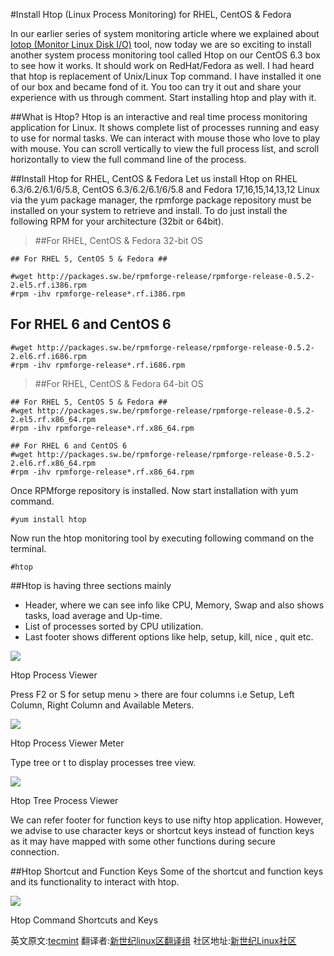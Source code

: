 #Install Htop (Linux Process Monitoring) for RHEL, CentOS & Fedora

In our earlier series of system monitoring article where we explained about [Iotop (Monitor Linux Disk I/O)](http://www.tecmint.com/install-iotop-monitor-linux-disk-io-in-rhel-centos-and-fedora/) tool, now today we are so exciting to install another system process monitoring tool called Htop on our CentOS 6.3 box to see how it works. It should work on RedHat/Fedora as well. I had heard that htop is replacement of Unix/Linux Top command. I have installed it one of our box and became fond of it. You too can try it out and share your experience with us through comment.  Start installing htop and play with it.

##What is Htop?
Htop is an interactive and real time process monitoring application for Linux. It shows complete list of processes running and easy to use for normal tasks. We can interact with mouse those who love to play with mouse. You can scroll vertically to view the full process list, and scroll horizontally to view the full command line of the process.

##Install Htop for RHEL, CentOS & Fedora
Let us install Htop on RHEL 6.3/6.2/6.1/6/5.8, CentOS 6.3/6.2/6.1/6/5.8 and Fedora 17,16,15,14,13,12 Linux via the yum package manager, the rpmforge package repository must be installed on your system to retrieve and install. To do just install the following RPM for your architecture (32bit or 64bit).

> ##For RHEL, CentOS & Fedora 32-bit OS

```Shell
## For RHEL 5, CentOS 5 & Fedora ##

#wget http://packages.sw.be/rpmforge-release/rpmforge-release-0.5.2-2.el5.rf.i386.rpm
#rpm -ihv rpmforge-release*.rf.i386.rpm
```
## For RHEL 6 and CentOS 6
```Shell
#wget http://packages.sw.be/rpmforge-release/rpmforge-release-0.5.2-2.el6.rf.i686.rpm
#rpm -ihv rpmforge-release*.rf.i686.rpm
```

> ##For RHEL, CentOS & Fedora 64-bit OS
```Shell
## For RHEL 5, CentOS 5 & Fedora ##
#wget http://packages.sw.be/rpmforge-release/rpmforge-release-0.5.2-2.el5.rf.x86_64.rpm
#rpm -ihv rpmforge-release*.rf.x86_64.rpm 

## For RHEL 6 and CentOS 6
#wget http://packages.sw.be/rpmforge-release/rpmforge-release-0.5.2-2.el6.rf.x86_64.rpm
#rpm -ihv rpmforge-release*.rf.x86_64.rpm
```

Once RPMforge repository is installed. Now start installation with yum command.
```Shell
#yum install htop
```
Now run the htop monitoring tool by executing following command on the terminal.
```Shell
#htop
```

##Htop is having three sections mainly
* Header, where we can see info like CPU, Memory, Swap and also shows tasks, load average and Up-time.
* List of processes sorted by CPU utilization.
* Last footer shows different options like help, setup, kill, nice , quit etc.

<img src='http://www.tecmint.com/wp-content/uploads/2012/08/htop-3.jpg'>

Htop Process Viewer

Press F2 or S for setup menu > there are four columns i.e Setup, Left Column, Right Column and Available Meters.

<img src='http://www.tecmint.com/wp-content/uploads/2012/08/htop-4.jpg'>

Htop Process Viewer Meter

Type tree or t to display processes tree view.

<img src='http://www.tecmint.com/wp-content/uploads/2012/08/htop-5.jpg'>

Htop Tree Process Viewer

We can refer footer for function keys to use nifty htop application. However, we advise to use character keys or shortcut keys instead of function keys as it may have mapped with some other functions during secure connection.

##Htop Shortcut and Function Keys
Some of the shortcut and function keys and its functionality to interact with htop.

<img src='http://www.tecmint.com/wp-content/uploads/2012/08/Htop-Shortcuts.png'>

Htop Command Shortcuts and Keys

英文原文:[tecmint](http://www.tecmint.com/install-htop-linux-process-monitoring-for-rhel-centos-fedora/) 翻译者:[新世纪linux区翻译组](https://github.com/21ops/21opsttug) 社区地址:[新世纪Linux社区](http://www.21ops.com)

